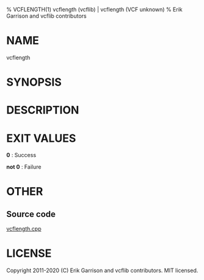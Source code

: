 % VCFLENGTH(1) vcflength (vcflib) | vcflength (VCF unknown)
% Erik Garrison and vcflib contributors

# NAME

vcflength

# SYNOPSIS



# DESCRIPTION







# EXIT VALUES

**0**
: Success

**not 0**
: Failure

# OTHER

## Source code

[vcflength.cpp](https://github.com/vcflib/vcflib/blob/master/src/vcflength.cpp)

# LICENSE

Copyright 2011-2020 (C) Erik Garrison and vcflib contributors. MIT licensed.

<!--
  Created with ./scripts/bin2md.rb scripts/bin2md-template.erb
-->
